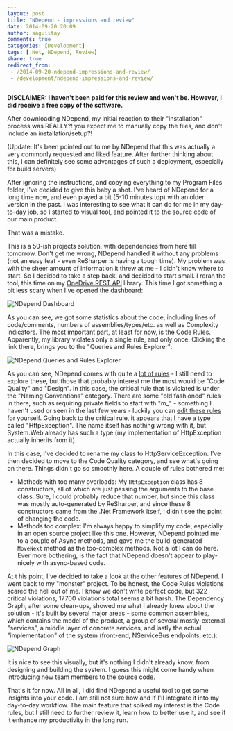 ```yaml
---
layout: post
title: "NDepend - impressions and review"
date: 2014-09-20 20:09
author: saguiitay
comments: true
categories: [Development]
tags: [.Net, NDepend, Review]
share: true
redirect_from:
 - /2014-09-20-ndepend-impressions-and-review/
 - /development/ndepend-impressions-and-review/
---
```

**DISCLAIMER: I haven't been paid for this review and won't be. However, I did receive a free copy of the software.**

After downloading NDepend, my initial reaction to their "installation" process was REALLY?! you expect me to manually copy the files,
and don't include an installation/setup?!

(Update: It's been pointed out to me by NDepend that this was actually a very commonly requested and liked feature. After further thinking about this,
I can definitely see some advantages of such a deployment, especially for build servers)

After ignoring the instructions, and copying everything to my Program Files folder, I've decided to give this baby a shot.
I've heard of NDepend for a long time now, and even played a bit (5-10 minutes top) with an older version in the past. I was interesting
to see what it can do for me in my day-to-day job, so I started to visual tool, and pointed it to the source code of our main product.

That was a mistake.

This is a 50-ish projects solution, with dependencies from here till tomorrow. Don't get me wrong, NDepend handled it without any problems
(not an easy feat - even ReSharper is having a tough time). My problem was with the sheer amount of information it threw at me - I didn't know
where to start. So I decided to take a step back, and decided to start small. I reran the tool, this time on my
[OneDrive REST API](https://github.com/saguiitay/OneDriveRestAPI) library. This time I got something a bit less scary when I've opened the
dashboard:

![NDepend Dashboard]({{site.url}}/images/ndepend-dashboard.png)

As you can see, we got some statistics about the code, including lines of code/comments, numbers of assemblies/types/etc. as well as
Complexity indicators. The most important part, at least for now, is the Code Rules. Apparently, my library violates only a single rule, and
only once. Clicking the link there, brings you to the "Queries and Rules Explorer": 

![NDepend Queries and Rules Explorer]({{site.url}}/images/ndepend-queries-and-rules-explorer.png)

As you can see, NDepend comes with quite a [lot of rules](http://www.ndepend.com/default-rules/webframe.html) - I still need to explore
these, but those that probably interest me the most would be "Code Quality" and "Design". In this case, the critical rule that is
violated is under the "Naming Conventions" category. There are some "old fashioned" rules in there, such as requiring private fields to start
with "m_" - something I haven't used or seen in the last few years - luckily you can [edit these rules](http://www.ndepend.com/docs/cqlinq-syntax)
for yourself. Going back to the critical rule, it appears that I have a type called "HttpException". The name itself has nothing wrong
with it, but System.Web already has such a type (my implementation of HttpException actually inherits from it).

In this case, I've decided to rename my class to HttpServiceException. I've then decided to move to the Code Quality category,
and see what's going on there. Things didn't go so smoothly here. A couple of rules bothered me:

- Methods with too many overloads: My `HttpException` class has 8 constructors, all of which are just passing the arguments to the base class. Sure, I could probably reduce that number, but since this class was mostly auto-generated by ReSharper, and since these 8 constructors came from the .Net Framework itself, I didn't see the point of changing the code.
- Methods too complex: I'm always happy to simplify my code, especially in an open source project like this one. However, NDepend pointed me to a couple of Async methods, and gave me the build-generated `MoveNext` method as the too-complex methods. Not a lot I can do here. Ever more bothering, is the fact that NDepend doesn't appear to play-nicely with async-based code.

At t his point, I've decided to take a look at the other features of NDepend. I went back to my "monster" project. To be honest,
the Code Rules violations scared the hell out of me. I know we don't write perfect code, but 322 critical violations, 17700 violations total
seems a bit harsh. The Dependency Graph, after some clean-ups, showed me what I already knew about the solution - it's built by several
major areas - some common assemblies, which contains the model of the product, a group of several mostly-external "services", a middle
layer of concrete services, and lastly the actual "implementation" of the system (front-end, NServiceBus endpoints, etc.):

![NDepend Graph]({{site.url}}/images/ndepend-graph.png)

It is nice to see this visually, but it's nothing I didn't already know, from designing and building the system. I guess this might come
handy when introducing new team members to the source code.

That's it for now. All in all, I did find NDepend a useful tool to get some insights into your code. I am still not sure how and if I'll
integrate it into my day-to-day workflow. The main feature that spiked my interest is the Code rules, but I still need to further review
it, learn how to better use it, and see if it enhance my productivity in the long run.
